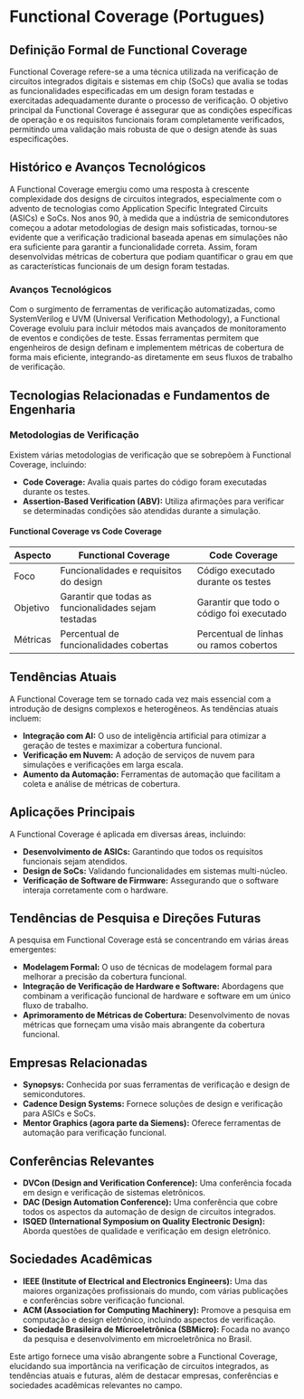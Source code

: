 # Functional Coverage (Portugues)

## Definição Formal de Functional Coverage

Functional Coverage refere-se a uma técnica utilizada na verificação de circuitos integrados digitais e sistemas em chip (SoCs) que avalia se todas as funcionalidades especificadas em um design foram testadas e exercitadas adequadamente durante o processo de verificação. O objetivo principal da Functional Coverage é assegurar que as condições específicas de operação e os requisitos funcionais foram completamente verificados, permitindo uma validação mais robusta de que o design atende às suas especificações.

## Histórico e Avanços Tecnológicos

A Functional Coverage emergiu como uma resposta à crescente complexidade dos designs de circuitos integrados, especialmente com o advento de tecnologias como Application Specific Integrated Circuits (ASICs) e SoCs. Nos anos 90, à medida que a indústria de semicondutores começou a adotar metodologias de design mais sofisticadas, tornou-se evidente que a verificação tradicional baseada apenas em simulações não era suficiente para garantir a funcionalidade correta. Assim, foram desenvolvidas métricas de cobertura que podiam quantificar o grau em que as características funcionais de um design foram testadas.

### Avanços Tecnológicos

Com o surgimento de ferramentas de verificação automatizadas, como SystemVerilog e UVM (Universal Verification Methodology), a Functional Coverage evoluiu para incluir métodos mais avançados de monitoramento de eventos e condições de teste. Essas ferramentas permitem que engenheiros de design definam e implementem métricas de cobertura de forma mais eficiente, integrando-as diretamente em seus fluxos de trabalho de verificação.

## Tecnologias Relacionadas e Fundamentos de Engenharia

### Metodologias de Verificação

Existem várias metodologias de verificação que se sobrepõem à Functional Coverage, incluindo:

- **Code Coverage:** Avalia quais partes do código foram executadas durante os testes.
- **Assertion-Based Verification (ABV):** Utiliza afirmações para verificar se determinadas condições são atendidas durante a simulação.

#### Functional Coverage vs Code Coverage

| Aspecto                 | Functional Coverage                     | Code Coverage                          |
|------------------------|----------------------------------------|---------------------------------------|
| Foco                   | Funcionalidades e requisitos do design | Código executado durante os testes    |
| Objetivo               | Garantir que todas as funcionalidades sejam testadas | Garantir que todo o código foi executado |
| Métricas               | Percentual de funcionalidades cobertas | Percentual de linhas ou ramos cobertos |

## Tendências Atuais

A Functional Coverage tem se tornado cada vez mais essencial com a introdução de designs complexos e heterogêneos. As tendências atuais incluem:

- **Integração com AI:** O uso de inteligência artificial para otimizar a geração de testes e maximizar a cobertura funcional.
- **Verificação em Nuvem:** A adoção de serviços de nuvem para simulações e verificações em larga escala.
- **Aumento da Automação:** Ferramentas de automação que facilitam a coleta e análise de métricas de cobertura.

## Aplicações Principais

A Functional Coverage é aplicada em diversas áreas, incluindo:

- **Desenvolvimento de ASICs:** Garantindo que todos os requisitos funcionais sejam atendidos.
- **Design de SoCs:** Validando funcionalidades em sistemas multi-núcleo.
- **Verificação de Software de Firmware:** Assegurando que o software interaja corretamente com o hardware.

## Tendências de Pesquisa e Direções Futuras

A pesquisa em Functional Coverage está se concentrando em várias áreas emergentes:

- **Modelagem Formal:** O uso de técnicas de modelagem formal para melhorar a precisão da cobertura funcional.
- **Integração de Verificação de Hardware e Software:** Abordagens que combinam a verificação funcional de hardware e software em um único fluxo de trabalho.
- **Aprimoramento de Métricas de Cobertura:** Desenvolvimento de novas métricas que forneçam uma visão mais abrangente da cobertura funcional.

## Empresas Relacionadas

- **Synopsys:** Conhecida por suas ferramentas de verificação e design de semicondutores.
- **Cadence Design Systems:** Fornece soluções de design e verificação para ASICs e SoCs.
- **Mentor Graphics (agora parte da Siemens):** Oferece ferramentas de automação para verificação funcional.

## Conferências Relevantes

- **DVCon (Design and Verification Conference):** Uma conferência focada em design e verificação de sistemas eletrônicos.
- **DAC (Design Automation Conference):** Uma conferência que cobre todos os aspectos da automação de design de circuitos integrados.
- **ISQED (International Symposium on Quality Electronic Design):** Aborda questões de qualidade e verificação em design eletrônico.

## Sociedades Acadêmicas

- **IEEE (Institute of Electrical and Electronics Engineers):** Uma das maiores organizações profissionais do mundo, com várias publicações e conferências sobre verificação funcional.
- **ACM (Association for Computing Machinery):** Promove a pesquisa em computação e design eletrônico, incluindo aspectos de verificação.
- **Sociedade Brasileira de Microeletrônica (SBMicro):** Focada no avanço da pesquisa e desenvolvimento em microeletrônica no Brasil.

Este artigo fornece uma visão abrangente sobre a Functional Coverage, elucidando sua importância na verificação de circuitos integrados, as tendências atuais e futuras, além de destacar empresas, conferências e sociedades acadêmicas relevantes no campo.